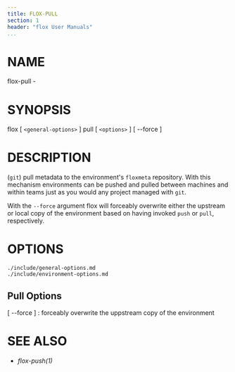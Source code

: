 ```yaml
---
title: FLOX-PULL
section: 1
header: "flox User Manuals"
...
```



# NAME

flox-pull -

# SYNOPSIS

flox [ `<general-options>` ] pull [ `<options>` ] [ \--force ]

# DESCRIPTION

(`git`) pull metadata to the environment's `floxmeta` repository.
With this mechanism environments can be pushed and pulled between machines
and within teams just as you would any project managed with `git`.

With the `--force` argument flox will forceably overwrite either the
upstream or local copy of the environment based on having invoked
`push` or `pull`, respectively.


# OPTIONS

```{.include}
./include/general-options.md
./include/environment-options.md
```

## Pull Options

[ \--force ]
:   forceably overwrite the uppstream copy of the environment


# SEE ALSO

-   *flox-push(1)*
